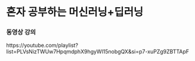 
<h1>혼자 공부하는 머신러닝+딥러닝</h1>

<h3>동영상 강의</h3>
https://youtube.com/playlist?list=PLVsNizTWUw7HpqmdphX9hgyWl15nobgQX&si=p7-xuPZg9ZBTTApF
